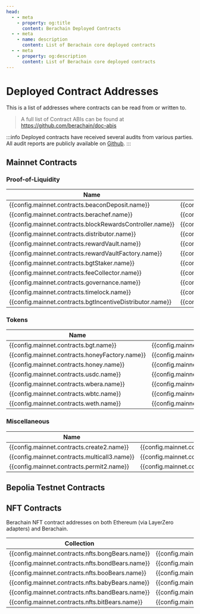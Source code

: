 ```yaml
---
head:
  - - meta
    - property: og:title
      content: Berachain Deployed Contracts
  - - meta
    - name: description
      content: List of Berachain core deployed contracts
  - - meta
    - property: og:description
      content: List of Berachain core deployed contracts
---
```


<script setup>
  import config from '@berachain/config/constants.json';
</script>

# Deployed Contract Addresses

This is a list of addresses where contracts can be read from or written to.

> A full list of Contract ABIs can be found at https://github.com/berachain/doc-abis

:::info
Deployed contracts have received several audits from various parties.
All audit reports are publicly available on [Github](https://github.com/berachain/security-audits).
:::

## Mainnet Contracts

### Proof-of-Liquidity

| Name                                                                                                                              | Address                                                                                                                                                                                               | ABI                                                                                                                                               |
| --------------------------------------------------------------------------------------------------------------------------------- | ----------------------------------------------------------------------------------------------------------------------------------------------------------------------------------------------------- | ------------------------------------------------------------------------------------------------------------------------------------------------- |
| <a :href="config.mainnet.contracts.beaconDeposit.docsUrl">{{config.mainnet.contracts.beaconDeposit.name}}</a>                     | <a target="_blank" :href="config.mainnet.dapps.berascan.url + 'address/' + config.mainnet.contracts.beaconDeposit.address">{{config.mainnet.contracts.beaconDeposit.address}}</a>                     | <a target="_blank" v-if=config.mainnet.contracts.beaconDeposit.abi :href="config.mainnet.contracts.beaconDeposit.abi">ABI</a>                     |
| <a :href="config.mainnet.contracts.berachef.docsUrl">{{config.mainnet.contracts.berachef.name}}</a>                               | <a target="_blank" :href="config.mainnet.dapps.berascan.url + 'address/' + config.mainnet.contracts.berachef.address">{{config.mainnet.contracts.berachef.address}}</a>                               | <a target="_blank" v-if=config.mainnet.contracts.berachef.abi :href="config.mainnet.contracts.berachef.abi">ABI</a>                               |
| <a :href="config.mainnet.contracts.blockRewardsController.docsUrl">{{config.mainnet.contracts.blockRewardsController.name}}</a>   | <a target="_blank" :href="config.mainnet.dapps.berascan.url + 'address/' + config.mainnet.contracts.blockRewardsController.address">{{config.mainnet.contracts.blockRewardsController.address}}</a>   | <a target="_blank" v-if=config.mainnet.contracts.blockRewardsController.abi :href="config.mainnet.contracts.blockRewardsController.abi">ABI</a>   |
| <a :href="config.mainnet.contracts.distributor.docsUrl">{{config.mainnet.contracts.distributor.name}}</a>                         | <a target="_blank" :href="config.mainnet.dapps.berascan.url + 'address/' + config.mainnet.contracts.distributor.address">{{config.mainnet.contracts.distributor.address}}</a>                         | <a target="_blank" v-if=config.mainnet.contracts.distributor.abi :href="config.mainnet.contracts.distributor.abi">ABI</a>                         |
| <a :href="config.mainnet.contracts.rewardVault.docsUrl">{{config.mainnet.contracts.rewardVault.name}}</a>                         | <a target="_blank" :href="config.mainnet.dapps.berascan.url + 'address/' + config.mainnet.contracts.rewardVault.address">{{config.mainnet.contracts.rewardVault.address}}</a>                         | <a target="_blank" v-if=config.mainnet.contracts.rewardVault.abi :href="config.mainnet.contracts.rewardVault.abi">ABI</a>                         |
| <a :href="config.mainnet.contracts.rewardVaultFactory.docsUrl">{{config.mainnet.contracts.rewardVaultFactory.name}}</a>           | <a target="_blank" :href="config.mainnet.dapps.berascan.url + 'address/' + config.mainnet.contracts.rewardVaultFactory.address">{{config.mainnet.contracts.rewardVaultFactory.address}}</a>           | <a target="_blank" v-if=config.mainnet.contracts.rewardVaultFactory.abi :href="config.mainnet.contracts.rewardVaultFactory.abi">ABI</a>           |
| <a :href="config.mainnet.contracts.bgtStaker.docsUrl">{{config.mainnet.contracts.bgtStaker.name}}</a>                             | <a target="_blank" :href="config.mainnet.dapps.berascan.url + 'address/' + config.mainnet.contracts.bgtStaker.address">{{config.mainnet.contracts.bgtStaker.address}}</a>                             | <a target="_blank" v-if=config.mainnet.contracts.bgtStaker.abi :href="config.mainnet.contracts.bgtStaker.abi">ABI</a>                             |
| <a :href="config.mainnet.contracts.feeCollector.docsUrl">{{config.mainnet.contracts.feeCollector.name}}</a>                       | <a target="_blank" :href="config.mainnet.dapps.berascan.url + 'address/' + config.mainnet.contracts.feeCollector.address">{{config.mainnet.contracts.feeCollector.address}}</a>                       | <a target="_blank" v-if=config.mainnet.contracts.feeCollector.abi :href="config.mainnet.contracts.feeCollector.abi">ABI</a>                       |
| <a :href="config.mainnet.contracts.governance.docsUrl">{{config.mainnet.contracts.governance.name}}</a>                           | <a target="_blank" :href="config.mainnet.dapps.berascan.url + 'address/' + config.mainnet.contracts.governance.address">{{config.mainnet.contracts.governance.address}}</a>                           | <a target="_blank" v-if=config.mainnet.contracts.governance.abi :href="config.mainnet.contracts.governance.abi">ABI</a>                           |
| <a :href="config.mainnet.contracts.timelock.docsUrl">{{config.mainnet.contracts.timelock.name}}</a>                               | <a target="_blank" :href="config.mainnet.dapps.berascan.url + 'address/' + config.mainnet.contracts.timelock.address">{{config.mainnet.contracts.timelock.address}}</a>                               | <a target="_blank" v-if=config.mainnet.contracts.timelock.abi :href="config.mainnet.contracts.timelock.abi">ABI</a>                               |
| <a :href="config.mainnet.contracts.bgtIncentiveDistributor.docsUrl">{{config.mainnet.contracts.bgtIncentiveDistributor.name}}</a> | <a target="_blank" :href="config.mainnet.dapps.berascan.url + 'address/' + config.mainnet.contracts.bgtIncentiveDistributor.address">{{config.mainnet.contracts.bgtIncentiveDistributor.address}}</a> | <a target="_blank" v-if=config.mainnet.contracts.bgtIncentiveDistributor.abi :href="config.mainnet.contracts.bgtIncentiveDistributor.abi">ABI</a> |

### Tokens

| Name                                                                                                        | Address                                                                                                                                                                         | ABI                                                                                                                         |
| ----------------------------------------------------------------------------------------------------------- | ------------------------------------------------------------------------------------------------------------------------------------------------------------------------------- | --------------------------------------------------------------------------------------------------------------------------- |
| <a :href="config.mainnet.contracts.bgt.docsUrl">{{config.mainnet.contracts.bgt.name}}</a>                   | <a target="_blank" :href="config.mainnet.dapps.berascan.url + 'address/' + config.mainnet.contracts.bgt.address">{{config.mainnet.contracts.bgt.address}}</a>                   | <a target="_blank" v-if=config.mainnet.contracts.bgt.abi :href="config.mainnet.contracts.bgt.abi">ABI</a>                   |
| <a :href="config.mainnet.contracts.honeyFactory.docsUrl">{{config.mainnet.contracts.honeyFactory.name}}</a> | <a target="_blank" :href="config.mainnet.dapps.berascan.url + 'address/' + config.mainnet.contracts.honeyFactory.address">{{config.mainnet.contracts.honeyFactory.address}}</a> | <a target="_blank" v-if=config.mainnet.contracts.honeyFactory.abi :href="config.mainnet.contracts.honeyFactory.abi">ABI</a> |
| <a :href="config.mainnet.contracts.honey.docsUrl">{{config.mainnet.contracts.honey.name}}</a>               | <a target="_blank" :href="config.mainnet.dapps.berascan.url + 'address/' + config.mainnet.contracts.honey.address">{{config.mainnet.contracts.honey.address}}</a>               | <a target="_blank" v-if=config.mainnet.contracts.honey.abi :href="config.mainnet.contracts.honey.abi">ABI</a>               |
| <a :href="config.mainnet.contracts.usdc.docsUrl">{{config.mainnet.contracts.usdc.name}}</a>                 | <a target="_blank" :href="config.mainnet.dapps.berascan.url + 'address/' + config.mainnet.contracts.usdc.address">{{config.mainnet.contracts.usdc.address}}</a>                 | <a target="_blank" v-if=config.mainnet.contracts.usdc.abi :href="config.mainnet.contracts.usdc.abi">ABI</a>                 |
| <a :href="config.mainnet.contracts.wbera.docsUrl">{{config.mainnet.contracts.wbera.name}}</a>               | <a target="_blank" :href="config.mainnet.dapps.berascan.url + 'address/' + config.mainnet.contracts.wbera.address">{{config.mainnet.contracts.wbera.address}}</a>               | <a target="_blank" v-if=config.mainnet.contracts.wbera.abi :href="config.mainnet.contracts.wbera.abi">ABI</a>               |
| <a :href="config.mainnet.contracts.wbtc.docsUrl">{{config.mainnet.contracts.wbtc.name}}</a>                 | <a target="_blank" :href="config.mainnet.dapps.berascan.url + 'address/' + config.mainnet.contracts.wbtc.address">{{config.mainnet.contracts.wbtc.address}}</a>                 | <a target="_blank" v-if=config.mainnet.contracts.wbtc.abi :href="config.mainnet.contracts.wbtc.abi">ABI</a>                 |
| <a :href="config.mainnet.contracts.weth.docsUrl">{{config.mainnet.contracts.weth.name}}</a>                 | <a target="_blank" :href="config.mainnet.dapps.berascan.url + 'address/' + config.mainnet.contracts.weth.address">{{config.mainnet.contracts.weth.address}}</a>                 | <a target="_blank" v-if=config.mainnet.contracts.weth.abi :href="config.mainnet.contracts.weth.abi">ABI</a>                 |

### Miscellaneous

| Name                                                                                                    | Address                                                                                                                                                                     | ABI                                                                                                                     |
| ------------------------------------------------------------------------------------------------------- | --------------------------------------------------------------------------------------------------------------------------------------------------------------------------- | ----------------------------------------------------------------------------------------------------------------------- |
| <a :href="config.mainnet.contracts.create2.docsUrl">{{config.mainnet.contracts.create2.name}}</a>       | <a target="_blank" :href="config.mainnet.dapps.berascan.url + 'address/' + config.mainnet.contracts.create2.address">{{config.mainnet.contracts.create2.address}}</a>       | <a target="_blank" v-if=config.mainnet.contracts.create2.abi :href="config.mainnet.contracts.create2.abi">ABI</a>       |
| <a :href="config.mainnet.contracts.multicall3.docsUrl">{{config.mainnet.contracts.multicall3.name}}</a> | <a target="_blank" :href="config.mainnet.dapps.berascan.url + 'address/' + config.mainnet.contracts.multicall3.address">{{config.mainnet.contracts.multicall3.address}}</a> | <a target="_blank" v-if=config.mainnet.contracts.multicall3.abi :href="config.mainnet.contracts.multicall3.abi">ABI</a> |
| <a :href="config.mainnet.contracts.permit2.docsUrl">{{config.mainnet.contracts.permit2.name}}</a>       | <a target="_blank" :href="config.mainnet.dapps.berascan.url + 'address/' + config.mainnet.contracts.permit2.address">{{config.mainnet.contracts.permit2.address}}</a>       | <a target="_blank" v-if=config.mainnet.contracts.permit2.abi :href="config.mainnet.contracts.permit2.abi">ABI</a>       |

## Bepolia Testnet Contracts

<script>
const render_groups = {
  "Proof of Liquidity": config.contracts.pol,
  "Tokens": config.contracts.tokens,
  "Other": config.contracts.other
}
</script>

<template v-for="(contracts, title) in render_groups">
  <h3>{{ title }}</h3>

  <table>
    <thead><tr><th>Name</th><th>Bepolia</th><th>ABI</th></tr></thead>
    <tbody>
      <template v-for="(sc, key) in contracts">
        <template v-if="sc['bepolia-address']">
          <tr>
            <td><template v-if="sc['docsUrl']"><a :href="sc.docsUrl">{{ sc.name }}</a></template><template v-else><b>{{ sc.name }}</b></template></td>
            <td>
              <a target="_blank" :href="config.bepolia.dapps.beratrail.url + 'address/' + sc['bepolia-address']">{{sc['bepolia-address']}}</a>
            </td> 
            <td><template v-if="sc?.abi"><a :href="sc.abi">ABI</a></template></td>
          </tr>
        </template>
      </template>
    </tbody>
  </table>
</template>

## NFT Contracts

Berachain NFT contract addresses on both Ethereum (via LayerZero adapters) and Berachain.

| Collection                                       | Ethereum Adapter                                                                                                                                                                     | Berachain Address                                                                                                                                                                                     |
| ------------------------------------------------ | ------------------------------------------------------------------------------------------------------------------------------------------------------------------------------------ | ----------------------------------------------------------------------------------------------------------------------------------------------------------------------------------------------------- |
| {{config.mainnet.contracts.nfts.bongBears.name}} | <a target="_blank" :href="'https://etherscan.io/address/' + config.mainnet.contracts.nfts.bongBears.ethereumAddress">{{config.mainnet.contracts.nfts.bongBears.ethereumAddress}}</a> | <a target="_blank" :href="config.mainnet.dapps.berascan.url + 'address/' + config.mainnet.contracts.nfts.bongBears.berachainAddress">{{config.mainnet.contracts.nfts.bongBears.berachainAddress}}</a> |
| {{config.mainnet.contracts.nfts.bondBears.name}} | <a target="_blank" :href="'https://etherscan.io/address/' + config.mainnet.contracts.nfts.bondBears.ethereumAddress">{{config.mainnet.contracts.nfts.bondBears.ethereumAddress}}</a> | <a target="_blank" :href="config.mainnet.dapps.berascan.url + 'address/' + config.mainnet.contracts.nfts.bondBears.berachainAddress">{{config.mainnet.contracts.nfts.bondBears.berachainAddress}}</a> |
| {{config.mainnet.contracts.nfts.booBears.name}}  | <a target="_blank" :href="'https://etherscan.io/address/' + config.mainnet.contracts.nfts.booBears.ethereumAddress">{{config.mainnet.contracts.nfts.booBears.ethereumAddress}}</a>   | <a target="_blank" :href="config.mainnet.dapps.berascan.url + 'address/' + config.mainnet.contracts.nfts.booBears.berachainAddress">{{config.mainnet.contracts.nfts.booBears.berachainAddress}}</a>   |
| {{config.mainnet.contracts.nfts.babyBears.name}} | <a target="_blank" :href="'https://etherscan.io/address/' + config.mainnet.contracts.nfts.babyBears.ethereumAddress">{{config.mainnet.contracts.nfts.babyBears.ethereumAddress}}</a> | <a target="_blank" :href="config.mainnet.dapps.berascan.url + 'address/' + config.mainnet.contracts.nfts.babyBears.berachainAddress">{{config.mainnet.contracts.nfts.babyBears.berachainAddress}}</a> |
| {{config.mainnet.contracts.nfts.bandBears.name}} | <a target="_blank" :href="'https://etherscan.io/address/' + config.mainnet.contracts.nfts.bandBears.ethereumAddress">{{config.mainnet.contracts.nfts.bandBears.ethereumAddress}}</a> | <a target="_blank" :href="config.mainnet.dapps.berascan.url + 'address/' + config.mainnet.contracts.nfts.bandBears.berachainAddress">{{config.mainnet.contracts.nfts.bandBears.berachainAddress}}</a> |
| {{config.mainnet.contracts.nfts.bitBears.name}}  | <a target="_blank" :href="'https://etherscan.io/address/' + config.mainnet.contracts.nfts.bitBears.ethereumAddress">{{config.mainnet.contracts.nfts.bitBears.ethereumAddress}}</a>   | <a target="_blank" :href="config.mainnet.dapps.berascan.url + 'address/' + config.mainnet.contracts.nfts.bitBears.berachainAddress">{{config.mainnet.contracts.nfts.bitBears.berachainAddress}}</a>   |
